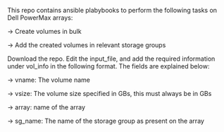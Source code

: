 This repo contains ansible plabybooks to perform the following tasks on Dell PowerMax arrays:

-> Create volumes in bulk

-> Add the created volumes in relevant storage groups

Download the repo. Edit the input_file, and add the required information under vol_info in the following format. The fields are explained below: 

-> vname: The volume name

-> vsize: The volume size specified in GBs, this must always be in GBs

-> array: name of the array

-> sg_name: The name of the storage group as present on the array
